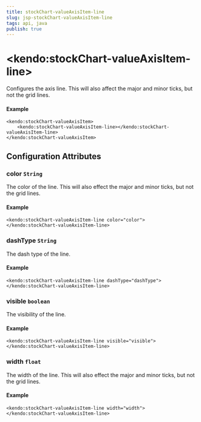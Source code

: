 ```yaml
---
title: stockChart-valueAxisItem-line
slug: jsp-stockChart-valueAxisItem-line
tags: api, java
publish: true
---
```


# \<kendo:stockChart-valueAxisItem-line\>

Configures the axis line. This will also affect the major and minor ticks, but not the grid lines.

#### Example
    <kendo:stockChart-valueAxisItem>
        <kendo:stockChart-valueAxisItem-line></kendo:stockChart-valueAxisItem-line>
    </kendo:stockChart-valueAxisItem>

## Configuration Attributes

### color `String`

The color of the line. This will also effect the major and minor ticks, but
not the grid lines.

#### Example
    <kendo:stockChart-valueAxisItem-line color="color">
    </kendo:stockChart-valueAxisItem-line>

### dashType `String`

The dash type of the line.

#### Example
    <kendo:stockChart-valueAxisItem-line dashType="dashType">
    </kendo:stockChart-valueAxisItem-line>

### visible `boolean`

The visibility of the line.

#### Example
    <kendo:stockChart-valueAxisItem-line visible="visible">
    </kendo:stockChart-valueAxisItem-line>

### width `float`

The width of the line. This will also effect the major and minor ticks, but
not the grid lines.

#### Example
    <kendo:stockChart-valueAxisItem-line width="width">
    </kendo:stockChart-valueAxisItem-line>

